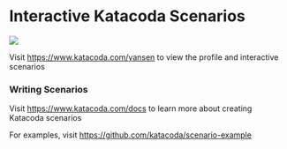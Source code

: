 # Interactive Katacoda Scenarios

[![](http://shields.katacoda.com/katacoda/yansen/count.svg)](https://www.katacoda.com/yansen "Get your profile on Katacoda.com")

Visit https://www.katacoda.com/yansen to view the profile and interactive scenarios

### Writing Scenarios
Visit https://www.katacoda.com/docs to learn more about creating Katacoda scenarios

For examples, visit https://github.com/katacoda/scenario-example
